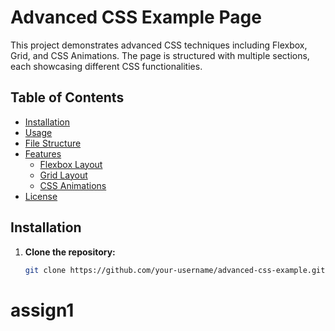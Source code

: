 # Advanced CSS Example Page

This project demonstrates advanced CSS techniques including Flexbox, Grid, and CSS Animations. The page is structured with multiple sections, each showcasing different CSS functionalities.

## Table of Contents
- [Installation](#installation)
- [Usage](#usage)
- [File Structure](#file-structure)
- [Features](#features)
  - [Flexbox Layout](#flexbox-layout)
  - [Grid Layout](#grid-layout)
  - [CSS Animations](#css-animations)
- [License](#license)

## Installation

1. **Clone the repository:**
   ```bash
   git clone https://github.com/your-username/advanced-css-example.git
# assign1
